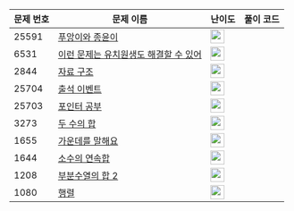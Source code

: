 | 문제 번호 | 문제 이름 | 난이도 | 풀이 코드 |
| --- | --- | --- | --- |
| 25591 | [푸앙이와 종윤이](https://www.acmicpc.net/problem/25591) | <img height="25px" width="25px=" src="https://static.solved.ac/tier_small/2.svg"/> |  |
| 6531 | [이런 문제는 유치원생도 해결할 수 있어](https://www.acmicpc.net/problem/6531) | <img height="25px" width="25px=" src="https://static.solved.ac/tier_small/16.svg"/> |  |
| 2844 | [자료 구조](https://www.acmicpc.net/problem/2844) | <img height="25px" width="25px=" src="https://static.solved.ac/tier_small/24.svg"/> |  |
| 25704 | [출석 이벤트](https://www.acmicpc.net/problem/25704) | <img height="25px" width="25px=" src="https://static.solved.ac/tier_small/2.svg"/> |  |
| 25703 | [포인터 공부](https://www.acmicpc.net/problem/25703) | <img height="25px" width="25px=" src="https://static.solved.ac/tier_small/2.svg"/> |  |
| 3273 | [두 수의 합](https://www.acmicpc.net/problem/3273) | <img height="25px" width="25px=" src="https://static.solved.ac/tier_small/8.svg"/> |  |
| 1655 | [가운데를 말해요](https://www.acmicpc.net/problem/1655) | <img height="25px" width="25px=" src="https://static.solved.ac/tier_small/14.svg"/> |  |
| 1644 | [소수의 연속합](https://www.acmicpc.net/problem/1644) | <img height="25px" width="25px=" src="https://static.solved.ac/tier_small/13.svg"/> |  |
| 1208 | [부분수열의 합 2](https://www.acmicpc.net/problem/1208) | <img height="25px" width="25px=" src="https://static.solved.ac/tier_small/15.svg"/> |  |
| 1080 | [행렬](https://www.acmicpc.net/problem/1080) | <img height="25px" width="25px=" src="https://static.solved.ac/tier_small/10.svg"/> |  |
